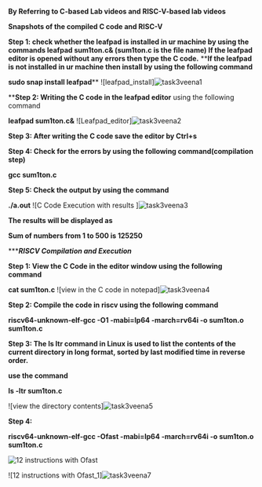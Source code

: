 **By Referring to C-based Lab videos and RISC-V-based lab videos**

**Snapshots of the compiled C code and RISC-V**

**Step 1: check whether the leafpad is installed in ur machine by using the commands
leafpad sum1ton.c& (sum1ton.c is the file name)
If the leafpad editor is opened without any errors then type the C code.**
****If the leafpad is not installed in ur machine then install by using the following command**

**sudo snap install leafpad****
![leafpad_install]![task3veena1](https://github.com/Veena-04/veena/assets/145828292/6a47a7d8-8894-423d-aa8c-2a6ed29a6fe0)


****Step 2: Writing the C code in the leafpad editor** using the following command

**leafpad sum1ton.c&**
![Leafpad_editor]![task3veena2](https://github.com/Veena-04/veena/assets/145828292/4b4e6e22-9408-4d73-b47a-202a50c8eef6)


**Step 3: After writing the C code save the editor by Ctrl+s**

**Step 4: Check for the errors by using the following command(compilation step)**

**gcc sum1ton.c**

**Step 5: Check the output by using the command**

**./a.out**
![C Code Execution with results ]![task3veena3](https://github.com/Veena-04/veena/assets/145828292/330d1df8-1eb3-43d3-9fa5-5d52a484dd76)


**The results will be displayed as** 

**Sum of numbers from 1 to 500 is 125250**


********************************************************RISCV Compilation and Execution*****************************************************

**Step 1: View the C Code in the editor window using the following command**

**cat sum1ton.c**
![view in the C code in notepad]![task3veena4](https://github.com/Veena-04/veena/assets/145828292/1093c35e-68c3-4ec4-ba6b-c96903feedbb)


**Step 2: Compile the code in riscv using the following command**

**riscv64-unknown-elf-gcc -O1 -mabi=lp64 -march=rv64i -o sum1ton.o sum1ton.c**

**Step 3: The ls ltr command in Linux is used to list the contents of the current directory in long format, sorted by last modified time in reverse order.**

**use the command**

**ls -ltr sum1ton.c**

![view the directory contents]![task3veena5](https://github.com/Veena-04/veena/assets/145828292/77a93534-e72c-4676-965f-aef7186cac94)




**Step 4:**

**riscv64-unknown-elf-gcc -Ofast -mabi=lp64 -march=rv64i -o sum1ton.o sum1ton.c**

![12 instructions with Ofast](https://github.com/Abdulbitm/Abdul/assets/160620896/f2ebdc19-c3a6-494d-a25d-6d71c2811440)



![12 instructions with Ofast_1]![task3veena7](https://github.com/Veena-04/veena/assets/145828292/5582ceaa-7e1f-4124-95e3-144c90bd6cd3)






